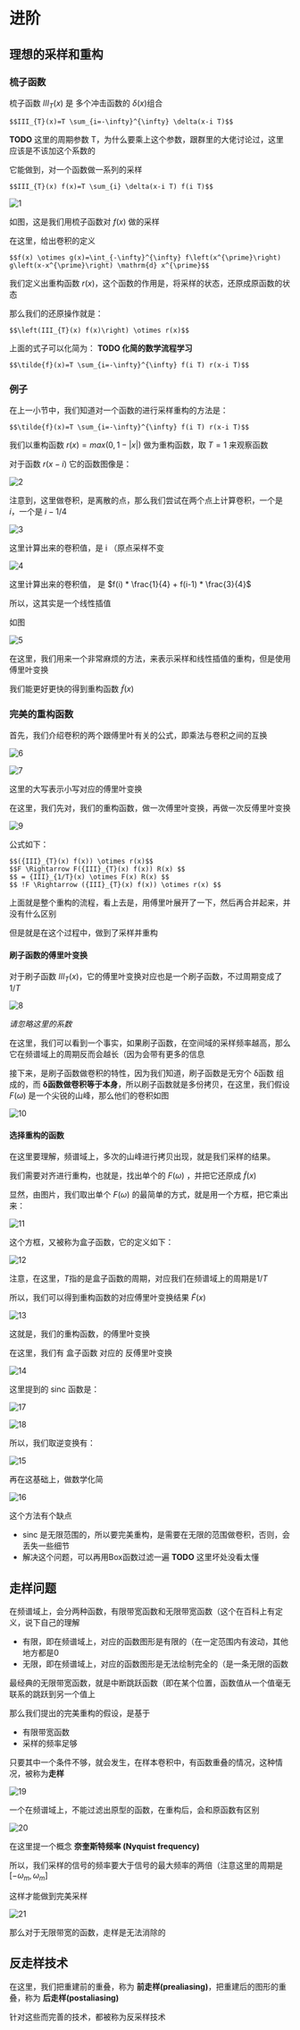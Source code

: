 ﻿# 进阶

## 理想的采样和重构

### 梳子函数

梳子函数 $III_{T}(x)$  是 多个冲击函数的 $\delta(x)$组合

```mathjax!
$$III_{T}(x)=T \sum_{i=-\infty}^{\infty} \delta(x-i T)$$
```

**TODO** 这里的周期参数 T，为什么要乘上这个参数，跟群里的大佬讨论过，这里应该是不该加这个系数的 

它能做到，对一个函数做一系列的采样

```mathjax!
$$III_{T}(x) f(x)=T \sum_{i} \delta(x-i T) f(i T)$$
```

![1](06_17/1.png)

如图，这是我们用梳子函数对 $f(x)$ 做的采样

在这里，给出卷积的定义

```mathjax!
$$f(x) \otimes g(x)=\int_{-\infty}^{\infty} f\left(x^{\prime}\right) g\left(x-x^{\prime}\right) \mathrm{d} x^{\prime}$$
```

我们定义出重构函数 $r(x)$，这个函数的作用是，将采样的状态，还原成原函数的状态

那么我们的还原操作就是：

```mathjax!
$$\left(III_{T}(x) f(x)\right) \otimes r(x)$$
```

上面的式子可以化简为： **TODO 化简的数学流程学习**

```mathjax!
$$\tilde{f}(x)=T \sum_{i=-\infty}^{\infty} f(i T) r(x-i T)$$
```

### 例子

在上一小节中，我们知道对一个函数的进行采样重构的方法是：

```mathjax!
$$\tilde{f}(x)=T \sum_{i=-\infty}^{\infty} f(i T) r(x-i T)$$
```

我们以重构函数 $r(x)=max(0, 1-|x|)$ 做为重构函数，取 $T = 1$ 来观察函数

对于函数 $r(x-i)$ 它的函数图像是：

![2](06_17/2.png)

注意到，这里做卷积，是离散的点，那么我们尝试在两个点上计算卷积，一个是 $i$，一个是 $i-1/4$

![3](06_17/3.png)

这里计算出来的卷积值，是 i （原点采样不变

![4](06_17/4.png)

这里计算出来的卷积值， 是 $f(i) * \frac{1}{4} + f(i-1) * \frac{3}{4}$

所以，这其实是一个线性插值

如图

![5](06_17/5.png)

在这里，我们用来一个非常麻烦的方法，来表示采样和线性插值的重构，但是使用 傅里叶变换

我们能更好更快的得到重构函数 $\tilde{f}(x)$

### 完美的重构函数

首先，我们介绍卷积的两个跟傅里叶有关的公式，即乘法与卷积之间的互换

![6](06_17/6.png)

![7](06_17/7.png)

这里的大写表示小写对应的傅里叶变换

在这里，我们先对，我们的重构函数，做一次傅里叶变换，再做一次反傅里叶变换

![9](06_17/9.png)

公式如下：
```mathjax!
$$({III}_{T}(x) f(x)) \otimes r(x)$$
$$F \Rightarrow F({III}_{T}(x) f(x)) R(x) $$
$$ = {III}_{1/T}(x) \otimes F(x) R(x) $$
$$ !F \Rightarrow ({III}_{T}(x) f(x)) \otimes r(x) $$
```
上面就是整个重构的流程，看上去是，用傅里叶展开了一下，然后再合并起来，并没有什么区别

但是就是在这个过程中，做到了采样并重构

#### 刷子函数的傅里叶变换

对于刷子函数 $III_{T}(x)$，它的傅里叶变换对应也是一个刷子函数，不过周期变成了 $1/T$

![8](06_17/8.png)

*请忽略这里的系数*

在这里，我们可以看到一个事实，如果刷子函数，在空间域的采样频率越高，那么它在频谱域上的周期反而会越长（因为会带有更多的信息

接下来，是刷子函数做卷积的特性，因为我们知道，刷子函数是无穷个 δ函数 组成的，而 **δ函数做卷积等于本身**，所以刷子函数就是多份拷贝，在这里，我们假设 $F(ω)$ 是一个尖锐的山峰，那么他们的卷积如图

![10](06_17/10.png)

#### 选择重构的函数

在这里要理解，频谱域上，多次的山峰进行拷贝出现，就是我们采样的结果。

我们需要对齐进行重构，也就是，找出单个的 $F(ω)$ ，并把它还原成  $\tilde f(x)$ 

显然，由图片，我们取出单个  $F(ω)$  的最简单的方式，就是用一个方框，把它乘出来：

![11](06_17/11.png)

这个方框，又被称为盒子函数，它的定义如下：

![12](06_17/12.png)

注意，在这里，$T$指的是盒子函数的周期，对应我们在频谱域上的周期是$1/T$

所以，我们可以得到重构函数的对应傅里叶变换结果 $\tilde F(x)$ 

![13](06_17/13.png)

这就是，我们的重构函数，的傅里叶变换

在这里，我们有 盒子函数 对应的 反傅里叶变换

![14](06_17/14.png)

这里提到的 sinc 函数是：

![17](06_17/17.png)

![18](06_17/18.png)

所以，我们取逆变换有：

![15](06_17/15.png)

再在这基础上，做数学化简

![16](06_17/16.png)

这个方法有个缺点

- sinc 是无限范围的，所以要完美重构，是需要在无限的范围做卷积，否则，会丢失一些细节
- 解决这个问题，可以再用Box函数过滤一遍 **TODO** 这里坏处没看太懂



## 走样问题

在频谱域上，会分两种函数，有限带宽函数和无限带宽函数（这个在百科上有定义，说下自己的理解

- 有限，即在频谱域上，对应的函数图形是有限的（在一定范围内有波动，其他地方都是0
- 无限，即在频谱域上，对应的函数图形是无法绘制完全的（是一条无限的函数

最经典的无限带宽函数，就是中断跳跃函数（即在某个位置，函数值从一个值毫无联系的跳跃到另一个值上

那么我们提出的完美重构的假设，是基于

- 有限带宽函数
- 采样的频率足够

只要其中一个条件不够，就会发生，在样本卷积中，有函数重叠的情况，这种情况，被称为**走样**

![19](06_17/19.png)

一个在频谱域上，不能过滤出原型的函数，在重构后，会和原函数有区别

![20](06_17/20.png)

在这里提一个概念 **奈奎斯特频率 (Nyquist frequency)**

所以，我们采样的信号的频率要大于信号的最大频率的两倍（注意这里的周期是 $[-ω_m, ω_m]$

这样才能做到完美采样

![21](06_17/21.png)

那么对于无限带宽的函数，走样是无法消除的

## 反走样技术

在这里，我们把重建前的重叠，称为 **前走样(prealiasing)**，把重建后的图形的重叠，称为 **后走样(postaliasing)**

针对这些而完善的技术，都被称为反采样技术

